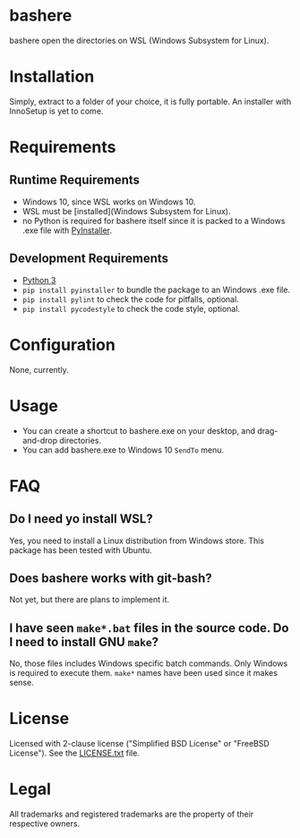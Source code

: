 # bashere

bashere open the directories on WSL (Windows Subsystem for Linux).


# Installation

Simply, extract to a folder of your choice, it is fully portable.
An installer with InnoSetup is yet to come.


# Requirements

## Runtime Requirements

- Windows 10, since WSL works on Windows 10.
- WSL must be [installed](Windows Subsystem for Linux).
- no Python is required for bashere itself since it is packed to a Windows .exe file with [PyInstaller](https://www.pyinstaller.org/).


## Development Requirements

- [Python 3](https://www.python.org/)
- `pip install pyinstaller` to bundle the package to an Windows .exe file.
- `pip install pylint` to check the code for pitfalls, optional.
- `pip install pycodestyle` to check the code style, optional.


# Configuration

None, currently.


# Usage

- You can create a shortcut to bashere.exe on your desktop, and drag-and-drop directories.
- You can add bashere.exe to Windows 10 `SendTo` menu.


# FAQ

## Do I need yo install WSL?

Yes, you need to install a Linux distribution from Windows store.
This package has been tested with Ubuntu.

## Does bashere works with git-bash?

Not yet, but there are plans to implement it.


## I have seen `make*.bat` files in the source code. Do I need to install GNU `make`?

No, those files includes Windows specific batch commands.
Only Windows is required to execute them.
`make*` names have been used since it makes sense.


# License

Licensed with 2-clause license ("Simplified BSD License" or "FreeBSD License").
See the [LICENSE.txt](LICENSE.txt) file.


# Legal

All trademarks and registered trademarks are the property of their respective owners.
